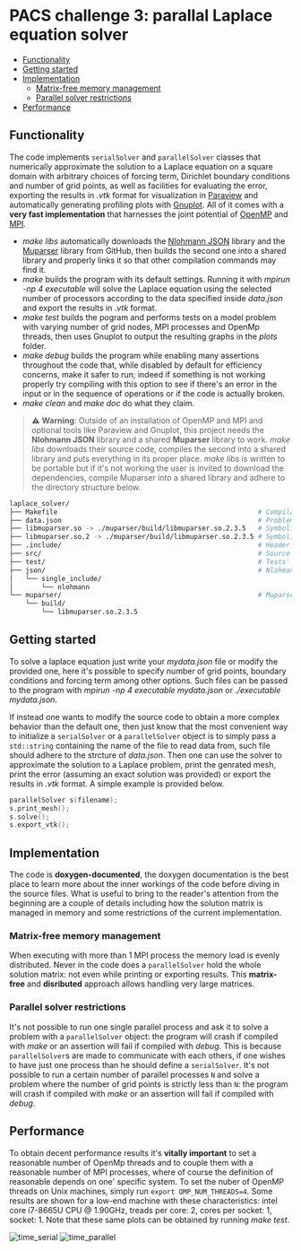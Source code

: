 # PACS challenge 3: parallal Laplace equation solver

- [Functionality](#functionality)
- [Getting started](#getting-started)
- [Implementation](#implementation)
  - [Matrix-free memory management](#matrix-free-memory-management)
  - [Parallel solver restrictions](#parallel-solver-restrictions) 
- [Performance](#performance)

## Functionality

The code implements `serialSolver` and `parallelSolver` classes that numerically approximate the solution to a Laplace equation on a square domain with arbitrary choices of forcing term, Dirichlet boundary conditions and number of grid points, as well as facilities for evaluating the error, exporting the results in _.vtk_ format for visualization in [Paraview][] and automatically generating profiling plots with [Gnuplot][]. All of it comes with a **very fast implementation** that harnesses the joint potential of [OpenMP][] and [MPI][].

- _make libs_ automatically downloads the [Nlohmann JSON][] library and the [Muparser][] library from GitHub, then builds the second one into a shared library and properly links it so that other compilation commands may find it.
- _make_ builds the program with its default settings. Running it with _mpirun -np 4 executable_ will solve the Laplace equation using the selected number of processors according to the data specified inside _data.json_ and export the results in _.vtk_ format.
- _make test_ builds the pogram and performs tests on a model problem with varying number of grid nodes, MPI processes and OpenMp threads, then uses Gnuplot to output the resulting graphs in the _plots_ folder.
- _make debug_ builds the program while enabling many assertions throughout the code that, while disabled by default for efficiency concerns, make it safer to run; indeed if something is not working properly try compiling with this option to see if there's an error in the input or in the sequence of operations or if the code is actually broken.
- _make clean_ and _make doc_ do what they claim.

> ⚠️ **Warning**: Outside of an installation of OpenMP and MPI and optional tools like Paraview and Gnuplot, this project needs the **Nlohmann JSON** library and a shared **Muparser** library to work. _make libs_ downloads their source code, compiles the second into a shared library and puts everything in its proper place. _make libs_ is written to be portable but if it's not working the user is invited to download the dependencies, compile Muparser into a shared library and adhere to the directory structure below.

```bash
laplace_solver/
├── Makefile                                                  # Compilation commands
├── data.json                                                 # Problem data
├── libmuparser.so -> ./muparser/build/libmuparser.so.2.3.5   # Symbolic link
├── libmuparser.so.2 -> ./muparser/build/libmuparser.so.2.3.5 # Symbolic link
├── .include/                                                 # Header files
├── src/                                                      # Source files
├── test/                                                     # Tests' header and source files
├── json/                                                     # Nlohmann JSON parsing library
│   └── single_include/
│       └── nlohmann
└── muparser/                                                 # Muparser library
    └── build/
        └── libmuparser.so.2.3.5
```

## Getting started
To solve a laplace equation just write your _mydata.json_ file or modify the provided one, here it's possible to specify number of grid points, boundary conditions and forcing term among other options. Such files can be passed to the program with _mpirun -np 4 executable mydata.json_ or _./executable mydata.json_.

If instead one wants to modify the source code to obtain a more complex behavior than the default one, then just know that the most convenient way to initialize a `serialSolver` or a `parallelSolver` object is to simply pass a `std::string` containing the name of the file to read data from, such file should adhere to the strcture of _data.json_. Then one can use the solver to approximate the solution to a Laplace problem, print the genrated mesh, print the error (assuming an exact solution was provided) or export the results in _.vtk_ format. A simple example is provided below.

```cpp
parallelSolver s(filename);
s.print_mesh();
s.solve();
s.export_vtk();
```

## Implementation
The code is **doxygen-documented**, the doxygen documentation is the best place to learn more about the inner workings of the code before diving in the source files. What is useful to bring to the reader's attention from the beginning are a couple of details including how the solution matrix is managed in memory and some restrictions of the current implementation. 

### Matrix-free memory management
When executing with more than 1 MPI process the memory load is evenly distributed. Never in the code does a `parallelSolver` hold the whole solution matrix: not even while printing or exporting results. This **matrix-free** and **disributed** approach allows handling very large matrices.

### Parallel solver restrictions
It's not possible to run one single parallel process and ask it to solve a problem with a `parallelSolver` object: the program will crash if compiled with _make_ or an assertion will fail if compiled with _debug_. This is because `parallelSolver`s are made to communicate with each others, if one wishes to have just one process than he should define a `serialSolver`.
It's not possible to run a certain number of parallel processes `N` and solve a problem where the number of grid points is strictly less than `N`: the program will crash if compiled with _make_ or an assertion will fail if compiled with _debug_.

## Performance
To obtain decent performance results it's **vitally important** to set a reasonable number of OpenMp threads and to couple them with a reasonable number of MPI processes, where of course the definition of reasonable depends on one' specific system. To set the nuber of OpenMP threads on Unix machines, simply run `export OMP_NUM_THREADS=4`.
Some results are shown for a low-end machine with these characteristics: intel core i7-8665U CPU @ 1.90GHz, treads per core: 2, cores per socket: 1, socket: 1. Note that these same plots can be obtained by running _make test_.

![time_serial](https://github.com/user-attachments/assets/ed8f9d60-fc7f-4282-94a7-ff6097896130)
![time_parallel](https://github.com/user-attachments/assets/852ff97e-c290-4262-9fc2-5d51a9159e2b)

[Paraview]: https://www.paraview.org/
[Gnuplot]: https://en.wikipedia.org/wiki/Gnuplot
[OpenMP]: https://www.openmp.org/
[MPI]: https://en.wikipedia.org/wiki/Message_Passing_Interface
[Muparser]: https://beltoforion.de/en/muparser/
[Nlohmann JSON]: https://github.com/nlohmann/json
